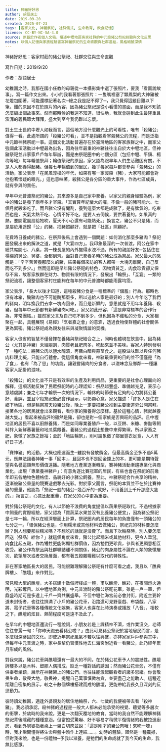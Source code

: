 ```yaml
---
title: 神豬好好思
author: 胡語居士
date: 2019-09-20
created: 2025-07-23
tags: [客家文化, 神豬祭祀, 社群儀式, 生命教育, 飲食記憶]
license: CC-BY-NC-SA-4.0
source: 原載於作者個人文稿，描述中壢地區客家社群的中元節豬公祭祀經驗與文化反思
notes: 以個人記憶與家族經驗書寫神豬祭祀的生命直觀與社群連結，風格細膩深情
---
```


神豬好好思：客家村莊的豬公祭祀、社群交往與生命直觀

寫作日期：2019/9/20

作者：胡語居士

幼稚園之時，我那在國小任教的母親從一本攝影集中選了張照片，要我「看圖說故事」，寫一篇作文出來。小小的我看著那張照片：一隻嘴裡塞了顆鳳梨的大神豬被花燈包圍著，可能還標記著名次─總之我是記不得了─，我只覺得這題目難以下筆。難的原因不在於照片的內容，因為豬公祭祀是從小看慣的畫面，而是我不知該怎麼編出個故事來。然而那時候的我還不知道，很快地，我就會碰到此生最隆重且澎湃的義民節大拜拜，盛大到至今我仍難以忘懷。

對土生土長的中壢人如我而言，這個地方沒什麼觀光上的可看性，唯有「殺豬公」值得一看。此處所謂的「殺豬公可看」，並不是指觀看宰殺豬公的流程，而是泛指中元節神豬祭祀一事。這個文化活動普遍存在於臺灣地區的客家族群之中，而家父強調此項活動以中壢最為出名，因為往年最重的神豬往往出自於大中壢地區。但神豬祭祀並非家家戶戶每年舉辦，而是由祭祀圈中的七個分區（包括中壢、平鎮、楊梅等地）每年輪值祭拜；輪值祭祀的原因，家父認為跟早年人們生活艱困有關，不是人人都養得起豬。但每七年輪值到的里民，幾乎每家每戶都會參與「殺豬公」的活動，家父表示「在民風淳樸的年代，如果有哪一家沒殺（豬），大家可能都會對他抱著懷疑的眼光。」這也意味著，殺豬公是各分區的重大事件，作為社區成員，就有參與的責任。

早年中元普渡祭祀的豬公，其來源多是自己家中豢養。以家父的親身經驗為例，家中的豬公是養了兩年多才宰殺。「其實算年紀蠻大的囉，不像一般的豬可能六、七個月就殺來吃了。而且豬公沒有閹割，養到這麼大都是成豬了，是有脾氣的。吃東西也是，天氣太熱不吃、心情不好不吃，是要人去伺候，要供著養的。如果真的熱，要開電風扇給牠吹，夏天不小心還有可能熱死。」換言之，豬公不只是豬，而是屬於用途歸「公」的豬。把豬照顧好，就是把「社區」照顧好。

花費時日養成的豬公，在祭拜後馬上會遇到一個問題：如何消化那麼多豬肉？祭祀圈發展出來的解決之道，就是「大宴四方」。我印象最深的一次普渡，阿公在家中總共席開七、八桌，將一棟長屋的內外擺得水洩不通，所有的親朋好友─包括住在楊梅的舅公、舅婆，全都到齊。面對自己豢養多時的豬公成為祭品，家父最大的感觸是：「辛辛苦苦養那麼久的豬，結果每個來訪的客人都帶一大塊肉離開，自己反而吃不到多少。」然而這即是早年豬公祭祀的特色，因物資貧乏，肉食珍貴卻又保存不易，故客家族群在財力、物資有限的情況下，發展出「輪祭」、「互宴」一類的祭祀流程，讓整個客家村庄能夠在每年的中元普渡時都能雨露均霑。

家父表示，「長大以後才知道，這種殺豬分食是一種標準的『儲蓄』行為。那時也沒有冰箱，醃豬肉也不可能醃那麼多，所以送給人家是最好的；別人今年吃了我們的豬肉，明年換我們去拿一塊肉回來，而且是新鮮的。意思就是不用年年養豬、殺豬，但每年中元節都有新鮮豬肉可吃。」家父如此形容，「這是非常標準的合作行為，非常團結。」雖然家父言及自己吃不到多少，但也因為不藏私的分食，大家相聚在一起，具體展現《易經》「烹者嘉之會」的意涵，透過食物使群體的社會關係更為緊密。豬公祭祀成為親友往來與凝聚情誼的契機。

客家人儉省的智慧不僅發揮在養豬與祭祀結合之上，同時也體現在飲食中。因為豬公（尤其是神豬）未經閹割，肉質老且肥肉多，吃起來並不美味。客家人特別發明了一種吃法：將豬公肉以鹽水醃漬，再蘸白醋與蒜苗食之。這股滋味難以與任何豬肉料理比擬，只能自行體會。從這個角度來看，神豬最重要的目的並不僅僅是「為了食」，也有「為了思」的功能，讓親嘗豬肉的分食者，以滋味念及鄉鄰─一種讓客家人記掛的滋味。

「殺豬公」的文化並不只是有效率的生產及利用肉品，更重要的是社會心理面向的解釋。這項活動反映了民眾祭祀時的心理認知：祭品越豐盛、準備越充足，表示心意越虔誠；兼之七年才輪祭一次的情況下，輪休的時節便有足夠的心力將豬公養好、養胖，並且宰殺祭祀後必會作展示，以彰顯心意。家父描述：「許多人是住在鄉下地區，但是輪祭當天殺豬公後，晚上一定要把豬公推到主要街道旁公開祭拜。接著各地的居民就會出來觀看，看你家的豬養得怎麼樣。基於這種心情，豬就越養越大隻。」看起來被品評的雖然是豬，卻也是對一個家族是否興旺的品評。且中壢地區的居民不喜以廚餘養豬，而是如同專業養殖戶一般，以豆餅、米糠、麥麩等飼料拌入新鮮蕃薯籤和地瓜葉餵養。養豬公的過程比想像中來得繁瑣，所以家畜之肥，象徵了家族之餘裕；至於「地區輪祭」，則可謂象徵了鄰里豐衣足食，人人有好日子過。

「賽神豬」的活動，大概也應運而生─雖說有發放獎金，但最高獎金至多不過5萬元，應無法讓養神豬一事「回本」，且回本也不是回金錢上的本，更可能是期待聲望與名譽這類無形價值遠播。隨著地方產業逐漸轉型，賽神豬活動漸趨專業化與商業化，出現「專業養神豬戶」：有意角逐比賽冠軍的居民，有些也會在祭祀的前幾年即去各地物色體格佳、品貌好的小豬公飼養。至此，神豬祭祀合作共享的精神，逐漸被豬公重量的競賽遊戲奪去光彩。對於家父而言，祭祀的本質並不在於比賽神豬的重量，他認為「祭祀一般的豬公─幾百斤的─就好，不用養到上千斤那麼大隻的。」換言之，心意比起重量，在家父的心中更為重要。

對於豬公祭祀的文化，有人以節儉不浪費的角度提倡以蔬果祭祀取代，不過根據家中飼養的實際經驗，家父認為「買蔬菜水果並沒有比養豬公便宜」，因為豬公祭祀是七年一輪，所以在經濟層面上計算，祭祀圈內的居民每年的負擔僅有一頭豬公的七分之一。「環保豬公也是，你用糯米或其他材料去做豬公，祭祀完的材料要怎麼辦？別人想要那些糯米嗎？不想吃的話就是浪費了。而且下次輪祭時，別人要怎麼回送（祭品）給你？」就這個角度來看，豬公比起糯米或其他材料，更令人垂涎。肉食比起五穀，作為犧牲更能彰顯社群價值，因為牠們更珍貴，參與者更願意相互收受。豬公作為祭品與社群聯結離不開關係，豬公的肉身屬性不論在人類的象徵層次、欲望層次或者交換層面，都有著五穀雜糧難以取代的特殊性。

非在客家地區長大的居民，可能很難理解豬公祭祀有什麼可看之處，我且以「醮典牌樓」、「醮壇」來作對比。

常見較大型的醮壇，大多搭建十數個牌樓成一體，甫以醮燈、醮彩，在夜間燈火通明，光彩奪目。以中壢地區為例，中元普渡時的豬公祭祀花車，雖是一戶一車，但鼎盛時期可是多達上千戶一齊共襄盛舉。不但中壢仁海宮前必會封街，附近主要幹道未封街者，也往往排滿了小戶的豬公花車，沿路還可見野臺戲、布袋戲、八家將、電子花車等各種傳統文化娛樂，客家人也喜在此時演奏或播放「八音」，相較之下，醮壇的炫目、熱鬧程度可是遠不及此了。

在早年的中壢地區還流行一種說詞，小朋友若是上課精神不濟，或作業沒交，老師往往會罵一句：「你昨天跑去看豬公啦？」由此可見豬公祭祀於當地居民而言，是多麼根深蒂固的文化。即使近年祭祀風氣不若以往興盛，亦非家家戶戶參與其中，但每年中元普渡之時，家中長輩仍習慣性地去仁海宮附近看一看豬公，此乃經年累月形成的風俗。

對我來說，豬公花車與醮壇還有一最大的不同，在於豬公花車予人的震撼性。醮壇牌樓多以是木料、塑膠人偶搭成，缺乏一種對話的誘因；然而豬公花車旁，不僅有供奉者坐鎮，展示在神豬架上的豬公們，也往往能激起觀看者的諸多思緒。你會敬畏生命，敬畏大地，敬畏神，提醒自己萬事慎微勿貪，並要盡己之能助人。這種近距離且密集的展示，較之十數個牌樓搭建而成的醮壇，更能帶給我長久且深刻的反思動力。

彼時讀幼稚園，適逢外婆親友的居住地輪祭，六、七歲的我便被帶去看「殺神豬」。我必須承認，殺神豬的過程是一般大人都未必能承受的視覺、聽覺等多層次的衝擊，於幼時的我來說，更是一次翻天覆地的教育。當時的我自然不能理解神豬祭祀背後隱藏的種種意涵，但當飽受驚嚇、好不容易才稍微平復情緒的我被拉進廚房，看到外舅婆指著桌上一盤白切肉並說：「這是剛才的豬公肉哦！來吃一塊」時，我才瞬間懂得將生命與盤中飧作上連結……。幼時的體驗，固然是一種震撼，但對我來說，也是一份禮物─予我以滋養，是牠們的生命成就了我今天的生命，我無比感激。